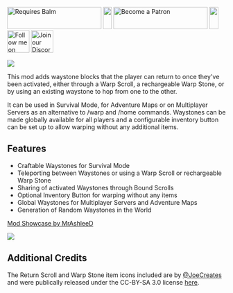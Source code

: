 <p>
    <a style="text-decoration: none;" href="https://modrinth.com/mod/balm"> 
        <img src="https://blay09.net/files/brand/requires_balm.png" alt="Requires Balm" width="217" height="51" /> 
    </a>
    <img src="https://blay09.net/files/brand/spacer.png" alt="" width="20" height="51" />
    <a style="text-decoration: none;" href="https://www.patreon.com/blay09"> 
        <img src="https://blay09.net/files/brand/patreon.png" alt="Become a Patron" width="217" height="51" /> 
    </a> 
    <img src="https://blay09.net/files/brand/spacer.png" alt="" width="21" height="51" /> 
    <a style="text-decoration: none;" href="https://twitter.com/BlayTheNinth">
        <img src="https://blay09.net/files/brand/twitter.png" alt="Follow me on Twitter" width="51" height="51" />
    </a>
    <a style="text-decoration: none;" href="https://discord.gg/VAfZ2Nau6j">
        <img src="https://blay09.net/files/brand/discord.png" alt="Join our Discord" width="51" height="51" />
    </a>
</p>

![](https://blay09.net/files/brand/waystones.png)

This mod adds waystone blocks that the player can return to once they've been activated, either through a Warp Scroll, a rechargeable Warp Stone, or by using an existing waystone to hop from one to the other.

It can be used in Survival Mode, for Adventure Maps or on Multiplayer Servers as an alternative to /warp and /home commands. Waystones can be made globally available for all players and a configurable inventory button can be set up to allow warping without any additional items.

## Features

- Craftable Waystones for Survival Mode
- Teleporting between Waystones or using a Warp Scroll or rechargeable Warp Stone
- Sharing of activated Waystones through Bound Scrolls
- Optional Inventory Button for warping without any items
- Global Waystones for Multiplayer Servers and Adventure Maps
- Generation of Random Waystones in the World

[Mod Showcase by MrAshleeD](https://www.youtube.com/watch?v=IpLXqEl1yQI)

![](https://blay09.net/files/brand/waystones_2.png)

## Additional Credits

The Return Scroll and Warp Stone item icons included are by [@JoeCreates](https://twitter.com/JoeCreates) and were publically released under the CC-BY-SA 3.0 license [here](https://www.curseforge.com/linkout?remoteUrl=https%253a%252f%252fopengameart.org%252fcontent%252froguelikerpg-items).